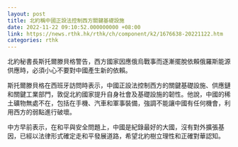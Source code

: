 ```yaml
---
layout: post
title: 北約稱中國正設法控制西方關鍵基礎設施
date: 2022-11-22 09:10:52.000000000 +08:00
link: https://news.rthk.hk/rthk/ch/component/k2/1676638-20221122.htm
categories: rthk
---
```


北約秘書長斯托爾滕貝格警告，西方國家因應俄烏戰事而逐漸擺脫依賴俄羅斯能源供應時，必須小心不要對中國產生新的依賴。

斯托爾滕貝格在西班牙訪問時表示，中國正設法控制西方的關鍵基礎設施、供應鏈和關鍵工業部門，敦促北約國家提升自身社會及基礎設施的韌性。他說，中國的稀土礦物無處不在，包括在手機、汽車和軍事裝備，強調不能讓中國有任何機會，利用西方的弱點進行破壞。

中方早前表示，在和平與安全問題上，中國是紀錄最好的大國，沒有對外擴張基因，已經以法律形式確定走和平發展道路，希望北約樹立理性和正確對華認知。
